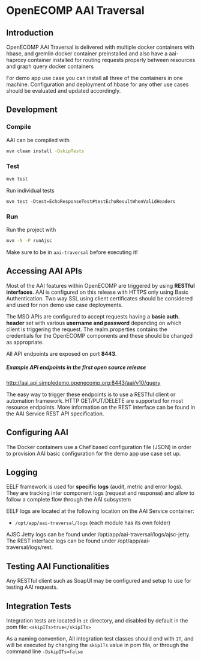 # OpenECOMP AAI Traversal

## Introduction
OpenECOMP AAI Traversal is delivered with multiple docker containers with hbase, and gremlin docker container preinstalled and also have a aai-haproxy container installed for routing requests properly between resources and graph query docker containers

For demo app use case you can install all three of the containers in one machine. Configuration and deployment of hbase for any other use cases should be evaluated and updated accordingly.

## Development
### Compile

AAI can be compiled with
``` bash
mvn clean install -DskipTests
```
### Test
``` bash
mvn test
```
Run individual tests
```
mvn test -Dtest=EchoResponseTest#testEchoResultWhenValidHeaders
```

### Run
Run the project with
``` bash
mvn -N -P runAjsc
```
Make sure to be in `aai-traversal` before executing it!

## Accessing AAI APIs
Most of the AAI features within OpenECOMP are triggered by using **RESTful interfaces**. AAI  is configured on this release with HTTPS only using Basic Authentication. Two way SSL using client certificates should be considered and used for non demo use case deployments.

The MSO APIs are configured to accept requests having a **basic auth. header** set with various **username and password** depending on which client is triggering the request. The realm.properties contains the credentials for the OpenECOMP components and these should be changed as appropriate.

All API endpoints are exposed on port **8443**.

##### Example API endpoints in the first open source release 
http://aai.api.simpledemo.openecomp.org:8443/aai/v10/query

The easy way to trigger these endpoints is to use a RESTful client or automation framework. HTTP GET/PUT/DELETE are supported for most resource endpoints. More information on the REST interface can be found in the AAI Service REST API specification.

## Configuring AAI
The Docker containers use a Chef based configuration file (JSON) in order to provision AAI basic configuration for the demo app use case set up. 
 
## Logging
EELF framework is used for **specific logs** (audit, metric and error logs). They are tracking inter component logs (request and response) and allow to follow a complete flow through the AAI subsystem
 
EELF logs are located at the following location on the AAI Service container:

- `/opt/app/aai-traversal/logs` (each module has its own folder)

AJSC Jetty logs can be found under /opt/app/aai-traversal/logs/ajsc-jetty.
The REST interface logs can be found under /opt/app/aai-traversal/logs/rest.

## Testing AAI Functionalities
Any RESTful client such as SoapUI may be configured and setup to use for testing AAI requests.

## Integration Tests
Integration tests are located in `it` directory, and disabled by default in the pom file:
`<skipITs>true</skipITs>`

As a naming convention, All integration test classes should end with `IT`, and will be executed by changing the `skipITs` value in pom file, or through the command line `-DskipITs=false`


